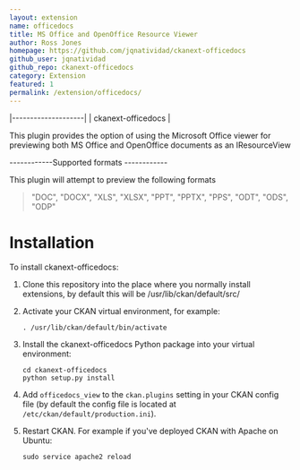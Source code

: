 ```yaml
---
layout: extension
name: officedocs
title: MS Office and OpenOffice Resource Viewer
author: Ross Jones
homepage: https://github.com/jqnatividad/ckanext-officedocs
github_user: jqnatividad
github_repo: ckanext-officedocs
category: Extension
featured: 1
permalink: /extension/officedocs/
---
```



|--------------------|
| ckanext-officedocs |

This plugin provides the option of using the Microsoft Office viewer for previewing both MS Office and OpenOffice documents as an IResourceView

------------Supported formats ------------

This plugin will attempt to preview the following formats

> "DOC", "DOCX", "XLS", "XLSX", "PPT", "PPTX", "PPS", "ODT", "ODS", "ODP"

Installation
============

To install ckanext-officedocs:

1.  Clone this repository into the place where you normally install extensions, by default this will be /usr/lib/ckan/default/src/
2.  Activate your CKAN virtual environment, for example:

        . /usr/lib/ckan/default/bin/activate

3.  Install the ckanext-officedocs Python package into your virtual environment:

        cd ckanext-officedocs
        python setup.py install

4.  Add `officedocs_view` to the `ckan.plugins` setting in your CKAN config file (by default the config file is located at `/etc/ckan/default/production.ini`).
5.  Restart CKAN. For example if you've deployed CKAN with Apache on Ubuntu:

        sudo service apache2 reload



